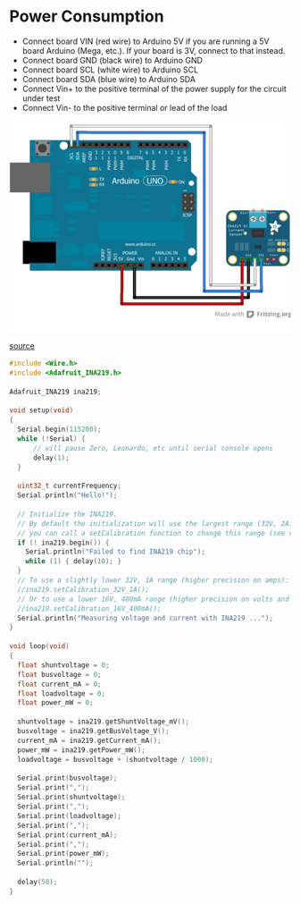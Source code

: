 # Power Consumption

* Connect board VIN (red wire) to Arduino 5V if you are running a 5V board Arduino (Mega, etc.). If your board is 3V, connect to that instead.
* Connect board GND (black wire) to Arduino GND
* Connect board SCL (white wire) to Arduino SCL
* Connect board SDA (blue wire) to Arduino SDA
* Connect Vin+ to the positive terminal of the power supply for the circuit under test
* Connect Vin- to the positive terminal or lead of the load


![](assets/images/2024-11-28-11-17-03.png)

[source](https://learn.adafruit.com/adafruit-ina219-current-sensor-breakout/wiring "https://learn.adafruit.com/adafruit-ina219-current-sensor-breakout/wiring")

```c
#include <Wire.h>
#include <Adafruit_INA219.h>

Adafruit_INA219 ina219;

void setup(void) 
{
  Serial.begin(115200);
  while (!Serial) {
      // will pause Zero, Leonardo, etc until serial console opens
      delay(1);
  }

  uint32_t currentFrequency;
  Serial.println("Hello!");
  
  // Initialize the INA219.
  // By default the initialization will use the largest range (32V, 2A).  However
  // you can call a setCalibration function to change this range (see comments).
  if (! ina219.begin()) {
    Serial.println("Failed to find INA219 chip");
    while (1) { delay(10); }
  }
  // To use a slightly lower 32V, 1A range (higher precision on amps):
  //ina219.setCalibration_32V_1A();
  // Or to use a lower 16V, 400mA range (higher precision on volts and amps):
  //ina219.setCalibration_16V_400mA();
  Serial.println("Measuring voltage and current with INA219 ...");
}

void loop(void) 
{
  float shuntvoltage = 0;
  float busvoltage = 0;
  float current_mA = 0;
  float loadvoltage = 0;
  float power_mW = 0;

  shuntvoltage = ina219.getShuntVoltage_mV();
  busvoltage = ina219.getBusVoltage_V();
  current_mA = ina219.getCurrent_mA();
  power_mW = ina219.getPower_mW();
  loadvoltage = busvoltage + (shuntvoltage / 1000);

  Serial.print(busvoltage);
  Serial.print(",");
  Serial.print(shuntvoltage);
  Serial.print(",");
  Serial.print(loadvoltage);
  Serial.print(",");
  Serial.print(current_mA);
  Serial.print(",");
  Serial.print(power_mW);
  Serial.println("");

  delay(50);
}
```